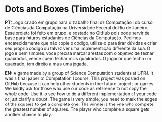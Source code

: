 # Dots and Boxes (Timberiche)

**PT:**
Jogo criado em grupo para o trabalho final de Computação I do curso de Ciências da Computação na Universidade Federal do Rio de Janeiro.
Esse projeto foi feito em grupo, e postado no GitHub pois pode servir de base para futuros estudantes de Ciências da Computação. Pedimos encarecidamente que não copie o código, utilize-o para tirar dúvidas e criar seu próprio código ou talvez ver uma implementação diferente da sua.
O jogo é bem simples, você precisa marcar arestas com o objetivo de fechar quadrados, vence quem fechar mais quadrados. O jogador que fecha um quadrado, tem direito a mais uma jogada.

**EN:**
A game made by a group of Science Computation students at UFRJ. It was a final paper of Computation I course. This project was posted on GitHub because it can help other students in ther future projects or games. We kindly ask for those who use our code as reference to not copy the whole code. Use it to see how to do a different implementation of your code or just clarify a doubt.
The game is very simple, you need to mark the edges of the squares to get a complete one. The winner is the one who complete the greatest number of squares. The player who complete a square gets another chance to play.
